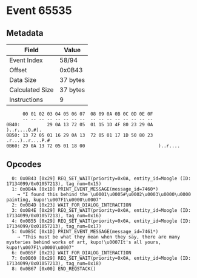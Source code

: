 # Event 65535

## Metadata

| Field           | Value    |
|-----------------|----------|
| Event Index     | 58/94    |
| Offset          | 0x0B43   |
| Data Size       | 37 bytes |
| Calculated Size | 37 bytes |
| Instructions    | 9        |

```
      00 01 02 03 04 05 06 07  08 09 0A 0B 0C 0D 0E 0F
      -- -- -- -- -- -- -- --  -- -- -- -- -- -- -- --
0B40:          29 0A 13 72 05  01 15 1D 4F 80 23 29 0A     )..r....O.#).
0B50: 13 72 05 01 16 29 0A 13  72 05 01 17 1D 50 80 23  .r...)..r....P.#
0B60: 29 0A 13 72 05 01 18 00                           )..r....        
```

## Opcodes

```
  0: 0x0B43 [0x29] REQ_SET_WAIT(priority=0x0A, entity_id=Moogle (ID: 17134099/0x01057213), tag_num=0x15)
  1: 0x0B4A [0x1D] PRINT_EVENT_MESSAGE(message_id=7460*)
    → "I found this behind the \u0001\u0005#\u0002\u0003\u0000\u0000 painting, kupo!\u007F1\u0000\u0007"
  2: 0x0B4D [0x23] WAIT_FOR_DIALOG_INTERACTION
  3: 0x0B4E [0x29] REQ_SET_WAIT(priority=0x0A, entity_id=Moogle (ID: 17134099/0x01057213), tag_num=0x16)
  4: 0x0B55 [0x29] REQ_SET_WAIT(priority=0x0A, entity_id=Moogle (ID: 17134099/0x01057213), tag_num=0x17)
  5: 0x0B5C [0x1D] PRINT_EVENT_MESSAGE(message_id=7461*)
    → "This must be what they mean when they say, there are many mysteries behind works of art, kupo!\u0007It's all yours, kupo!\u007F1\u0000\u0007"
  6: 0x0B5F [0x23] WAIT_FOR_DIALOG_INTERACTION
  7: 0x0B60 [0x29] REQ_SET_WAIT(priority=0x0A, entity_id=Moogle (ID: 17134099/0x01057213), tag_num=0x18)
  8: 0x0B67 [0x00] END_REQSTACK()
```
